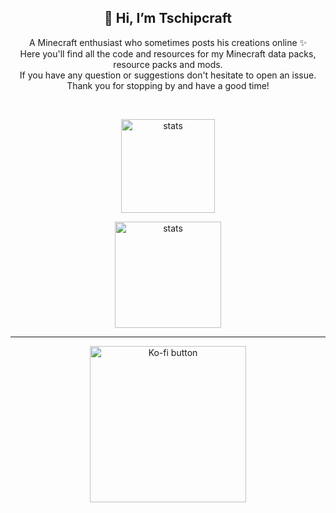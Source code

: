 <h2 align="center">👋 Hi, I’m Tschipcraft</h2>

<p align="center">
A Minecraft enthusiast who sometimes posts his creations online ✨ <br>
Here you'll find all the code and resources for my Minecraft data packs, resource packs and mods. <br>
  If you have any question or suggestions don't hesitate to open an issue. <br>
  Thank you for stopping by and have a good time!
</p>

<br/>
<p align="center">
  <img align="center" height=150px src="https://github-readme-stats.vercel.app/api/?username=Tschipcraft&show_icons=true&hide=contribs,prs&theme=midnight-purple" alt="stats"/>
</p>

<p align="center">
    <img align="center" height=170px src="https://github-readme-stats.vercel.app/api/top-langs/?username=Tschipcraft&theme=midnight-purple" alt="stats"/>  
</p>

<!---
<br>
<p align="center">
<a href="https://www.curseforge.com/members/tschipcraft/projects">
<img width="40px" alt="CurseForge logo" title="Follow me on CurseForge" src="https://tschipcraft.ddns.net/mod_resources/curseforge.svg">
</a>

<a href="https://modrinth.com/user/Tschipcraft">
<picture>
  <source width="40px" media="(prefers-color-scheme: dark)" srcset="https://github.com/modrinth/art/blob/main/Branding/Mark/mark-dark.svg">
  <source width="40px" media="(prefers-color-scheme: light)" srcset="https://github.com/modrinth/art/blob/main/Branding/Mark/mark-light.svg">
  <img width="40px" alt="Modrinth logo" title="Follow me on Modrinth" src="https://github.com/modrinth/art/blob/main/Branding/Mark/mark-dark.svg">
</picture>
</a>

<a href="https://www.planetminecraft.com/member/tschipo/">
<img width="40px" alt="PlanetMinecraft logo" title="Follow me on PlanetMinecraft" src="https://www.planetminecraft.com/images/layout/favicon-128.png">
</a>

<a href="https://tschipcraft.ddns.net/en/dynamiclights.html">
<img width="40px" title="Subscribe to me on YouTub" src="https://upload.wikimedia.org/wikipedia/commons/0/09/YouTube_full-color_icon_%282017%29.svg">
</a>
</p>
--->

***

<p align="center">
<a href="https://ko-fi.com/tschipcraft">
<img width="250px" title="Support me on Ko-fi to help me keep making epic stuff!" alt="Ko-fi button" src="https://storage.ko-fi.com/cdn/brandasset/kofi_button_red.png">
</a>
</p>

<!---
Tschipcraft/Tschipcraft is a ✨ special ✨ repository because its `README.md` (this file) appears on your GitHub profile.
You can click the Preview link to take a look at your changes.
--->
